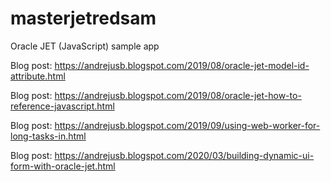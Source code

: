 # masterjetredsam
Oracle JET (JavaScript) sample app

Blog post: https://andrejusb.blogspot.com/2019/08/oracle-jet-model-id-attribute.html

Blog post: https://andrejusb.blogspot.com/2019/08/oracle-jet-how-to-reference-javascript.html

Blog post: https://andrejusb.blogspot.com/2019/09/using-web-worker-for-long-tasks-in.html

Blog post: https://andrejusb.blogspot.com/2020/03/building-dynamic-ui-form-with-oracle-jet.html
